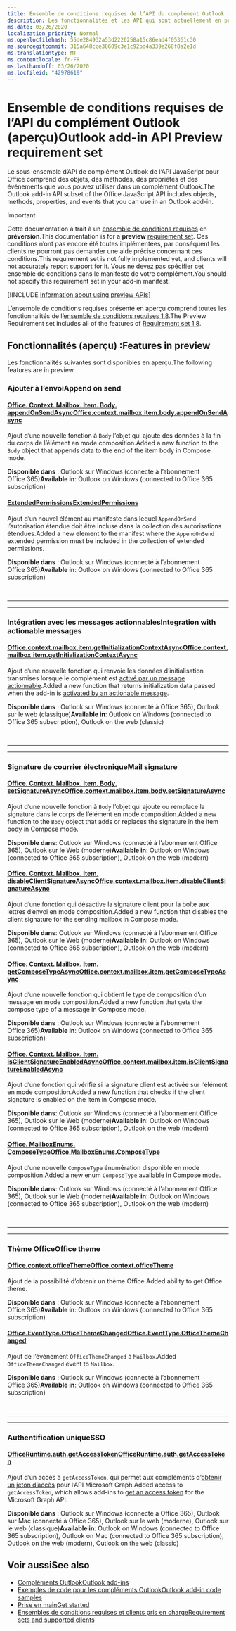 ```yaml
---
title: Ensemble de conditions requises de l’API du complément Outlook (aperçu)
description: Les fonctionnalités et les API qui sont actuellement en préversion pour les compléments Outlook et les API JavaScript pour Office.
ms.date: 03/26/2020
localization_priority: Normal
ms.openlocfilehash: 55de284932a53d2226258a15c86ead4f05361c30
ms.sourcegitcommit: 315a648cce38609c3e1c92bd4a339e268f8a2e1d
ms.translationtype: MT
ms.contentlocale: fr-FR
ms.lasthandoff: 03/26/2020
ms.locfileid: "42978619"
---
```

# <a name="outlook-add-in-api-preview-requirement-set"></a><span data-ttu-id="ca96e-103">Ensemble de conditions requises de l’API du complément Outlook (aperçu)</span><span class="sxs-lookup"><span data-stu-id="ca96e-103">Outlook add-in API Preview requirement set</span></span>

<span data-ttu-id="ca96e-104">Le sous-ensemble d’API de complément Outlook de l’API JavaScript pour Office comprend des objets, des méthodes, des propriétés et des événements que vous pouvez utiliser dans un complément Outlook.</span><span class="sxs-lookup"><span data-stu-id="ca96e-104">The Outlook add-in API subset of the Office JavaScript API includes objects, methods, properties, and events that you can use in an Outlook add-in.</span></span>

> [!IMPORTANT]
> <span data-ttu-id="ca96e-105">Cette documentation a trait à un [ensemble de conditions requises](../../requirement-sets/outlook-api-requirement-sets.md) en **préversion**.</span><span class="sxs-lookup"><span data-stu-id="ca96e-105">This documentation is for a **preview** [requirement set](../../requirement-sets/outlook-api-requirement-sets.md).</span></span> <span data-ttu-id="ca96e-106">Ces conditions n’ont pas encore été toutes implémentées, par conséquent les clients ne pourront pas demander une aide précise concernant ces conditions.</span><span class="sxs-lookup"><span data-stu-id="ca96e-106">This requirement set is not fully implemented yet, and clients will not accurately report support for it.</span></span> <span data-ttu-id="ca96e-107">Vous ne devez pas spécifier cet ensemble de conditions dans le manifeste de votre complément.</span><span class="sxs-lookup"><span data-stu-id="ca96e-107">You should not specify this requirement set in your add-in manifest.</span></span>

[!INCLUDE [Information about using preview APIs](../../../includes/using-preview-apis-host.md)]

<span data-ttu-id="ca96e-108">L’ensemble de conditions requises présenté en aperçu comprend toutes les fonctionnalités de l’[ensemble de conditions requises 1.8](../requirement-set-1.8/outlook-requirement-set-1.8.md).</span><span class="sxs-lookup"><span data-stu-id="ca96e-108">The Preview Requirement set includes all of the features of [Requirement set 1.8](../requirement-set-1.8/outlook-requirement-set-1.8.md).</span></span>

## <a name="features-in-preview"></a><span data-ttu-id="ca96e-109">Fonctionnalités (aperçu) :</span><span class="sxs-lookup"><span data-stu-id="ca96e-109">Features in preview</span></span>

<span data-ttu-id="ca96e-110">Les fonctionnalités suivantes sont disponibles en aperçu.</span><span class="sxs-lookup"><span data-stu-id="ca96e-110">The following features are in preview.</span></span>

### <a name="append-on-send"></a><span data-ttu-id="ca96e-111">Ajouter à l’envoi</span><span class="sxs-lookup"><span data-stu-id="ca96e-111">Append on send</span></span>

#### <a name="officecontextmailboxitembodyappendonsendasync"></a>[<span data-ttu-id="ca96e-112">Office. Context. Mailbox. Item. Body. appendOnSendAsync</span><span class="sxs-lookup"><span data-stu-id="ca96e-112">Office.context.mailbox.item.body.appendOnSendAsync</span></span>](/javascript/api/outlook/office.body?view=outlook-js-preview#appendonsendasync-data--options--callback-)

<span data-ttu-id="ca96e-113">Ajout d’une nouvelle fonction à `Body` l’objet qui ajoute des données à la fin du corps de l’élément en mode composition.</span><span class="sxs-lookup"><span data-stu-id="ca96e-113">Added a new function to the `Body` object that appends data to the end of the item body in Compose mode.</span></span>

<span data-ttu-id="ca96e-114">**Disponible dans** : Outlook sur Windows (connecté à l’abonnement Office 365)</span><span class="sxs-lookup"><span data-stu-id="ca96e-114">**Available in**: Outlook on Windows (connected to Office 365 subscription)</span></span>

#### <a name="extendedpermissions"></a>[<span data-ttu-id="ca96e-115">ExtendedPermissions</span><span class="sxs-lookup"><span data-stu-id="ca96e-115">ExtendedPermissions</span></span>](../../manifest/extendedpermissions.md)

<span data-ttu-id="ca96e-116">Ajout d’un nouvel élément au manifeste dans lequel `AppendOnSend` l’autorisation étendue doit être incluse dans la collection des autorisations étendues.</span><span class="sxs-lookup"><span data-stu-id="ca96e-116">Added a new element to the manifest where the `AppendOnSend` extended permission must be included in the collection of extended permissions.</span></span>

<span data-ttu-id="ca96e-117">**Disponible dans** : Outlook sur Windows (connecté à l’abonnement Office 365)</span><span class="sxs-lookup"><span data-stu-id="ca96e-117">**Available in**: Outlook on Windows (connected to Office 365 subscription)</span></span>

<br>

---

---

### <a name="integration-with-actionable-messages"></a><span data-ttu-id="ca96e-118">Intégration avec les messages actionnables</span><span class="sxs-lookup"><span data-stu-id="ca96e-118">Integration with actionable messages</span></span>

#### <a name="officecontextmailboxitemgetinitializationcontextasync"></a>[<span data-ttu-id="ca96e-119">Office.context.mailbox.item.getInitializationContextAsync</span><span class="sxs-lookup"><span data-stu-id="ca96e-119">Office.context.mailbox.item.getInitializationContextAsync</span></span>](office.context.mailbox.item.md#methods)

<span data-ttu-id="ca96e-120">Ajout d’une nouvelle fonction qui renvoie les données d’initialisation transmises lorsque le complément est [activé par un message actionnable](/outlook/actionable-messages/invoke-add-in-from-actionable-message).</span><span class="sxs-lookup"><span data-stu-id="ca96e-120">Added a new function that returns initialization data passed when the add-in is [activated by an actionable message](/outlook/actionable-messages/invoke-add-in-from-actionable-message).</span></span>

<span data-ttu-id="ca96e-121">**Disponible dans** : Outlook sur Windows (connecté à Office 365), Outlook sur le web (classique)</span><span class="sxs-lookup"><span data-stu-id="ca96e-121">**Available in**: Outlook on Windows (connected to Office 365 subscription), Outlook on the web (classic)</span></span>

<br>

---

---

### <a name="mail-signature"></a><span data-ttu-id="ca96e-122">Signature de courrier électronique</span><span class="sxs-lookup"><span data-stu-id="ca96e-122">Mail signature</span></span>

#### <a name="officecontextmailboxitembodysetsignatureasync"></a>[<span data-ttu-id="ca96e-123">Office. Context. Mailbox. Item. Body. setSignatureAsync</span><span class="sxs-lookup"><span data-stu-id="ca96e-123">Office.context.mailbox.item.body.setSignatureAsync</span></span>](/javascript/api/outlook/office.body?view=outlook-js-preview#setsignatureasync-data--options--callback-)

<span data-ttu-id="ca96e-124">Ajout d’une nouvelle fonction à `Body` l’objet qui ajoute ou remplace la signature dans le corps de l’élément en mode composition.</span><span class="sxs-lookup"><span data-stu-id="ca96e-124">Added a new function to the `Body` object that adds or replaces the signature in the item body in Compose mode.</span></span>

<span data-ttu-id="ca96e-125">**Disponible dans**: Outlook sur Windows (connecté à l’abonnement Office 365), Outlook sur le Web (moderne)</span><span class="sxs-lookup"><span data-stu-id="ca96e-125">**Available in**: Outlook on Windows (connected to Office 365 subscription), Outlook on the web (modern)</span></span>

#### <a name="officecontextmailboxitemdisableclientsignatureasync"></a>[<span data-ttu-id="ca96e-126">Office. Context. Mailbox. Item. disableClientSignatureAsync</span><span class="sxs-lookup"><span data-stu-id="ca96e-126">Office.context.mailbox.item.disableClientSignatureAsync</span></span>](office.context.mailbox.item.md#methods)

<span data-ttu-id="ca96e-127">Ajout d’une fonction qui désactive la signature client pour la boîte aux lettres d’envoi en mode composition.</span><span class="sxs-lookup"><span data-stu-id="ca96e-127">Added a new function that disables the client signature for the sending mailbox in Compose mode.</span></span>

<span data-ttu-id="ca96e-128">**Disponible dans**: Outlook sur Windows (connecté à l’abonnement Office 365), Outlook sur le Web (moderne)</span><span class="sxs-lookup"><span data-stu-id="ca96e-128">**Available in**: Outlook on Windows (connected to Office 365 subscription), Outlook on the web (modern)</span></span>

#### <a name="officecontextmailboxitemgetcomposetypeasync"></a>[<span data-ttu-id="ca96e-129">Office. Context. Mailbox. Item. getComposeTypeAsync</span><span class="sxs-lookup"><span data-stu-id="ca96e-129">Office.context.mailbox.item.getComposeTypeAsync</span></span>](/javascript/api/outlook/office.messagecompose?view=outlook-js-preview#getcomposetypeasync-options--callback-)

<span data-ttu-id="ca96e-130">Ajout d’une nouvelle fonction qui obtient le type de composition d’un message en mode composition.</span><span class="sxs-lookup"><span data-stu-id="ca96e-130">Added a new function that gets the compose type of a message in Compose mode.</span></span>

<span data-ttu-id="ca96e-131">**Disponible dans** : Outlook sur Windows (connecté à l’abonnement Office 365)</span><span class="sxs-lookup"><span data-stu-id="ca96e-131">**Available in**: Outlook on Windows (connected to Office 365 subscription)</span></span>

#### <a name="officecontextmailboxitemisclientsignatureenabledasync"></a>[<span data-ttu-id="ca96e-132">Office. Context. Mailbox. Item. isClientSignatureEnabledAsync</span><span class="sxs-lookup"><span data-stu-id="ca96e-132">Office.context.mailbox.item.isClientSignatureEnabledAsync</span></span>](office.context.mailbox.item.md#methods)

<span data-ttu-id="ca96e-133">Ajout d’une fonction qui vérifie si la signature client est activée sur l’élément en mode composition.</span><span class="sxs-lookup"><span data-stu-id="ca96e-133">Added a new function that checks if the client signature is enabled on the item in Compose mode.</span></span>

<span data-ttu-id="ca96e-134">**Disponible dans**: Outlook sur Windows (connecté à l’abonnement Office 365), Outlook sur le Web (moderne)</span><span class="sxs-lookup"><span data-stu-id="ca96e-134">**Available in**: Outlook on Windows (connected to Office 365 subscription), Outlook on the web (modern)</span></span>

#### <a name="officemailboxenumscomposetype"></a>[<span data-ttu-id="ca96e-135">Office. MailboxEnums. ComposeType</span><span class="sxs-lookup"><span data-stu-id="ca96e-135">Office.MailboxEnums.ComposeType</span></span>](/javascript/api/outlook/office.mailboxenums.composetype?view=outlook-js-preview)

<span data-ttu-id="ca96e-136">Ajout d’une nouvelle `ComposeType` énumération disponible en mode composition.</span><span class="sxs-lookup"><span data-stu-id="ca96e-136">Added a new enum `ComposeType` available in Compose mode.</span></span>

<span data-ttu-id="ca96e-137">**Disponible dans**: Outlook sur Windows (connecté à l’abonnement Office 365), Outlook sur le Web (moderne)</span><span class="sxs-lookup"><span data-stu-id="ca96e-137">**Available in**: Outlook on Windows (connected to Office 365 subscription), Outlook on the web (modern)</span></span>

<br>

---

---

### <a name="office-theme"></a><span data-ttu-id="ca96e-138">Thème Office</span><span class="sxs-lookup"><span data-stu-id="ca96e-138">Office theme</span></span>

#### <a name="officecontextofficetheme"></a>[<span data-ttu-id="ca96e-139">Office.context.officeTheme</span><span class="sxs-lookup"><span data-stu-id="ca96e-139">Office.context.officeTheme</span></span>](/javascript/api/office/office.context#officetheme)

<span data-ttu-id="ca96e-140">Ajout de la possibilité d’obtenir un thème Office.</span><span class="sxs-lookup"><span data-stu-id="ca96e-140">Added ability to get Office theme.</span></span>

<span data-ttu-id="ca96e-141">**Disponible dans** : Outlook sur Windows (connecté à l’abonnement Office 365)</span><span class="sxs-lookup"><span data-stu-id="ca96e-141">**Available in**: Outlook on Windows (connected to Office 365 subscription)</span></span>

#### <a name="officeeventtypeofficethemechanged"></a>[<span data-ttu-id="ca96e-142">Office.EventType.OfficeThemeChanged</span><span class="sxs-lookup"><span data-stu-id="ca96e-142">Office.EventType.OfficeThemeChanged</span></span>](/javascript/api/office/office.eventtype)

<span data-ttu-id="ca96e-143">Ajout de l’événement `OfficeThemeChanged` à `Mailbox`.</span><span class="sxs-lookup"><span data-stu-id="ca96e-143">Added `OfficeThemeChanged` event to `Mailbox`.</span></span>

<span data-ttu-id="ca96e-144">**Disponible dans** : Outlook sur Windows (connecté à l’abonnement Office 365)</span><span class="sxs-lookup"><span data-stu-id="ca96e-144">**Available in**: Outlook on Windows (connected to Office 365 subscription)</span></span>

<br>

---

---

### <a name="sso"></a><span data-ttu-id="ca96e-145">Authentification unique</span><span class="sxs-lookup"><span data-stu-id="ca96e-145">SSO</span></span>

#### <a name="officeruntimeauthgetaccesstoken"></a>[<span data-ttu-id="ca96e-146">OfficeRuntime.auth.getAccessToken</span><span class="sxs-lookup"><span data-stu-id="ca96e-146">OfficeRuntime.auth.getAccessToken</span></span>](../../../develop/sso-in-office-add-ins.md#sso-api-reference)

<span data-ttu-id="ca96e-147">Ajout d’un accès à `getAccessToken`, qui permet aux compléments d’[obtenir un jeton d’accès](../../../outlook/authenticate-a-user-with-an-sso-token.md) pour l’API Microsoft Graph.</span><span class="sxs-lookup"><span data-stu-id="ca96e-147">Added access to `getAccessToken`, which allows add-ins to [get an access token](../../../outlook/authenticate-a-user-with-an-sso-token.md) for the Microsoft Graph API.</span></span>

<span data-ttu-id="ca96e-148">**Disponible dans** : Outlook sur Windows (connecté à Office 365), Outlook sur Mac (connecté à Office 365), Outlook sur le web (moderne), Outlook sur le web (classique)</span><span class="sxs-lookup"><span data-stu-id="ca96e-148">**Available in**: Outlook on Windows (connected to Office 365 subscription), Outlook on Mac (connected to Office 365 subscription), Outlook on the web (modern), Outlook on the web (classic)</span></span>

## <a name="see-also"></a><span data-ttu-id="ca96e-149">Voir aussi</span><span class="sxs-lookup"><span data-stu-id="ca96e-149">See also</span></span>

- [<span data-ttu-id="ca96e-150">Compléments Outlook</span><span class="sxs-lookup"><span data-stu-id="ca96e-150">Outlook add-ins</span></span>](../../../outlook/outlook-add-ins-overview.md)
- [<span data-ttu-id="ca96e-151">Exemples de code pour les compléments Outlook</span><span class="sxs-lookup"><span data-stu-id="ca96e-151">Outlook add-in code samples</span></span>](https://developer.microsoft.com/outlook/gallery/?filterBy=Outlook,Samples,Add-ins)
- [<span data-ttu-id="ca96e-152">Prise en main</span><span class="sxs-lookup"><span data-stu-id="ca96e-152">Get started</span></span>](../../../quickstarts/outlook-quickstart.md)
- [<span data-ttu-id="ca96e-153">Ensembles de conditions requises et clients pris en charge</span><span class="sxs-lookup"><span data-stu-id="ca96e-153">Requirement sets and supported clients</span></span>](../../requirement-sets/outlook-api-requirement-sets.md)
